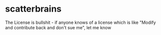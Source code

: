 scatterbrains
=============

The License is bullshit - if anyone knows of a license which is like "Modify and contribute back and don't sue me", let me know
